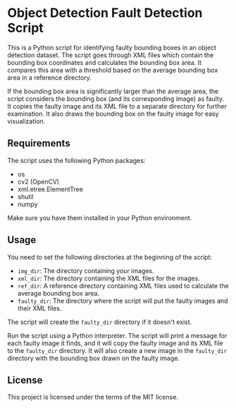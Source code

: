 
# Object Detection Fault Detection Script

This is a Python script for identifying faulty bounding boxes in an object detection dataset. The script goes through XML files which contain the bounding box coordinates and calculates the bounding box area. It compares this area with a threshold based on the average bounding box area in a reference directory.

If the bounding box area is significantly larger than the average area, the script considers the bounding box (and its corresponding image) as faulty. It copies the faulty image and its XML file to a separate directory for further examination. It also draws the bounding box on the faulty image for easy visualization.

## Requirements

The script uses the following Python packages:

- os
- cv2 (OpenCV)
- xml.etree.ElementTree
- shutil
- numpy

Make sure you have them installed in your Python environment.

## Usage

You need to set the following directories at the beginning of the script:

- `img_dir`: The directory containing your images.
- `xml_dir`: The directory containing the XML files for the images.
- `ref_dir`: A reference directory containing XML files used to calculate the average bounding box area.
- `faulty_dir`: The directory where the script will put the faulty images and their XML files.

The script will create the `faulty_dir` directory if it doesn't exist.

Run the script using a Python interpreter. The script will print a message for each faulty image it finds, and it will copy the faulty image and its XML file to the `faulty_dir` directory. It will also create a new image in the `faulty_dir` directory with the bounding box drawn on the faulty image.

## License

This project is licensed under the terms of the MIT license.
